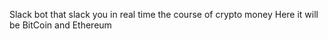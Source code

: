 Slack bot that slack you in real time the course of crypto money
Here it will be BitCoin and Ethereum
